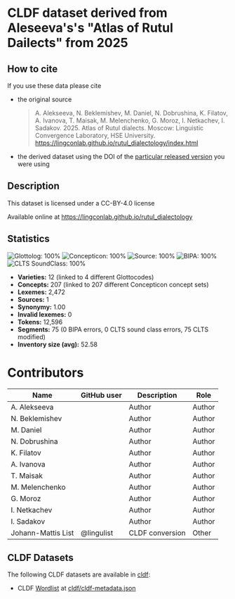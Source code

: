 # CLDF dataset derived from Aleseeva's's "Atlas of Rutul Dailects" from 2025

## How to cite

If you use these data please cite
- the original source
  > A. Alekseeva, N. Beklemishev, M. Daniel, N. Dobrushina, K. Filatov, A. Ivanova, T. Maisak, M. Melenchenko, G. Moroz, I. Netkachev, I. Sadakov. 2025. Atlas of Rutul dialects. Moscow: Linguistic Convergence Laboratory, HSE University. https://lingconlab.github.io/rutul_dialectology/index.html
- the derived dataset using the DOI of the [particular released version](../../releases/) you were using

## Description


This dataset is licensed under a CC-BY-4.0 license

Available online at https://lingconlab.github.io/rutul_dialectology

## Statistics


![Glottolog: 100%](https://img.shields.io/badge/Glottolog-100%25-brightgreen.svg "Glottolog: 100%")
![Concepticon: 100%](https://img.shields.io/badge/Concepticon-100%25-brightgreen.svg "Concepticon: 100%")
![Source: 100%](https://img.shields.io/badge/Source-100%25-brightgreen.svg "Source: 100%")
![BIPA: 100%](https://img.shields.io/badge/BIPA-100%25-brightgreen.svg "BIPA: 100%")
![CLTS SoundClass: 100%](https://img.shields.io/badge/CLTS%20SoundClass-100%25-brightgreen.svg "CLTS SoundClass: 100%")

- **Varieties:** 12 (linked to 4 different Glottocodes)
- **Concepts:** 207 (linked to 207 different Concepticon concept sets)
- **Lexemes:** 2,472
- **Sources:** 1
- **Synonymy:** 1.00
- **Invalid lexemes:** 0
- **Tokens:** 12,596
- **Segments:** 75 (0 BIPA errors, 0 CLTS sound class errors, 75 CLTS modified)
- **Inventory size (avg):** 52.58

# Contributors

Name           | GitHub user | Description | Role   
---            | ---         | ---         | ---    
A. Alekseeva   |             | Author      | Author
N. Beklemishev |             | Author      | Author
M. Daniel      |             | Author      | Author
N. Dobrushina  |             | Author      | Author
K. Filatov     |             | Author      | Author
A. Ivanova     |             | Author      | Author
T. Maisak      |             | Author      | Author
M. Melenchenko |             | Author      | Author
G. Moroz       |             | Author      | Author
I. Netkachev   |             | Author      | Author
I. Sadakov     |             | Author      | Author
Johann-Mattis List | @lingulist | CLDF conversion | Other 




## CLDF Datasets

The following CLDF datasets are available in [cldf](cldf):

- CLDF [Wordlist](https://github.com/cldf/cldf/tree/master/modules/Wordlist) at [cldf/cldf-metadata.json](cldf/cldf-metadata.json)